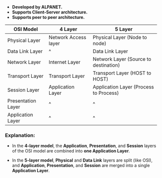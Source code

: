 
- **Developed by ALPANET.**
- **Supports Client-Server architecture.**
- **Supports peer to peer architecture.**

OSI Model | 4 Layer | 5 Layer
--- | --- | ---
Physical Layer | Network Access layer | Physical Layer (Node to node)
Data Link Layer |  ^ | Data Link Layer 
Network Layer | Internet Layer |  Network Layer (Source to destination)
Transport Layer | Transport Layer| Transport Layer (HOST to HOST)
Session Layer | Application Layer | Application Layer (Process to Process)
Presentation Layer| ^ | ^
Application Layer| ^ | ^

### Explanation:

- In the **4-layer model**, the **Application**, **Presentation**, and **Session** layers of the OSI model are combined into **one Application Layer**.
    
- In the **5-layer model**, **Physical** and **Data Link** layers are split (like OSI), and **Application**, **Presentation**, and **Session** are merged into a single **Application Layer**.
